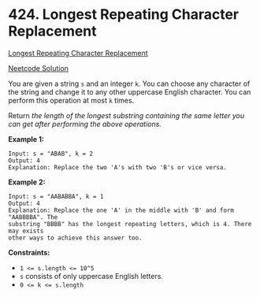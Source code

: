 # 424. Longest Repeating Character Replacement

[Longest Repeating Character Replacement](https://leetcode.com/problems/longest-repeating-character-replacement/description/)

[Neetcode Solution](https://www.youtube.com/watch?v=gqXU1UyA8pk&pp=ygUwbmVldGNvZGUgbG9uZ2VzdCByZXBlYXRpbmcgY2hhcmFjdGVyIHJlcGxhY2VtZW50)

You are given a string `s` and an integer `k`. You can choose any character of
the string and change it to any other uppercase English character. You can
perform this operation at most `k` times.

Return <em>the length of the longest substring containing the same letter you
can get after performing the above operations.</em>

**Example 1:**

```
Input: s = "ABAB", k = 2
Output: 4
Explanation: Replace the two 'A's with two 'B's or vice versa.
```

**Example 2:**

```
Input: s = "AABABBA", k = 1
Output: 4
Explanation: Replace the one 'A' in the middle with 'B' and form "AABBBBA". The
substring "BBBB" has the longest repeating letters, which is 4. There may exists
other ways to achieve this answer too.
```

**Constraints:**

- `1 <= s.length <= 10^5`
- `s` consists of only uppercase English letters.
- `0 <= k <= s.length`

